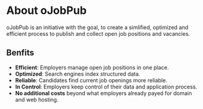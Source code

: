 # About oJobPub

oJobPub is an initiative with the goal, to create a simlified, optimized and efficient process to publish and collect open job positions and vacancies.

## Benfits

- **Efficient**: Employers manage open job positions in one place.
- **Optimized**: Search engines index structured data.
- **Reliable**: Candidates find current job openings more reliable.
- **In Control**: Employers keep control of their data and application process.
- **No additional costs** beyond what employers already payed for domain and web hosting.
